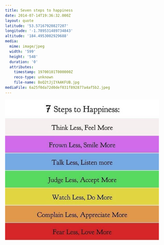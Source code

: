 ```yaml
---
title: Seven steps to happiness
date: 2014-07-14T19:36:32.000Z
layout: quote
latitude: '53.57167920827207'
longitude: '-1.789531489734843'
altitude: '184.4953002929688'
media:
  mime: image/jpeg
  width: '599'
  height: '548'
  duration: '0'
  attributes:
    timestamp: 19700101T000000Z
    reco-type: unknown
    file-name: BoQ2tJjIYAAKFUB.jpg
mediaFile: 6a25f0da72d0def031f892877a4af5b2.jpeg
---
```

![6a25f0da72d0def031f892877a4af5b2.jpeg](/images/quotes/6a25f0da72d0def031f892877a4af5b2.jpeg)

